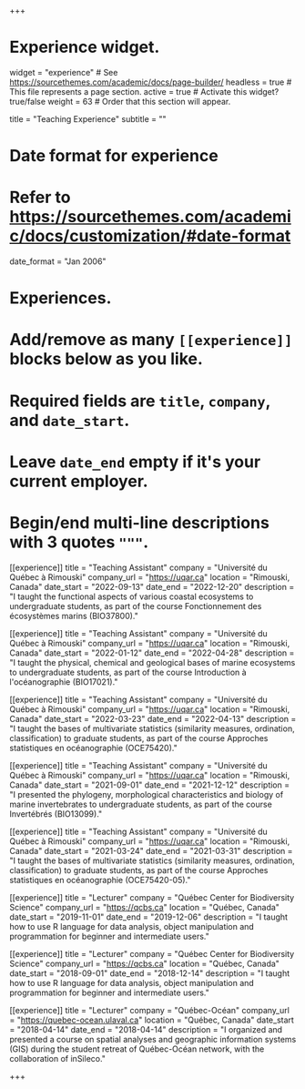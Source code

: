 +++
# Experience widget.
widget = "experience"  # See https://sourcethemes.com/academic/docs/page-builder/
headless = true  # This file represents a page section.
active = true  # Activate this widget? true/false
weight = 63  # Order that this section will appear.

title = "Teaching Experience"
subtitle = ""

# Date format for experience
#   Refer to https://sourcethemes.com/academic/docs/customization/#date-format
date_format = "Jan 2006"

# Experiences.
#   Add/remove as many `[[experience]]` blocks below as you like.
#   Required fields are `title`, `company`, and `date_start`.
#   Leave `date_end` empty if it's your current employer.
#   Begin/end multi-line descriptions with 3 quotes `"""`.
[[experience]]
  title = "Teaching Assistant"
  company = "Université du Québec à Rimouski"
  company_url = "https://uqar.ca"
  location = "Rimouski, Canada"
  date_start = "2022-09-13"
  date_end = "2022-12-20"
  description = "I taught the functional aspects of various coastal ecosystems to undergraduate students, as part of the course Fonctionnement des écosystèmes marins (BIO37800)."

[[experience]]
  title = "Teaching Assistant"
  company = "Université du Québec à Rimouski"
  company_url = "https://uqar.ca"
  location = "Rimouski, Canada"
  date_start = "2022-01-12"
  date_end = "2022-04-28"
  description = "I taught the physical, chemical and geological bases of marine ecosystems to undergraduate students, as part of the course Introduction à l'océanographie (BIO17021)."

[[experience]]
  title = "Teaching Assistant"
  company = "Université du Québec à Rimouski"
  company_url = "https://uqar.ca"
  location = "Rimouski, Canada"
  date_start = "2022-03-23"
  date_end = "2022-04-13"
  description = "I taught the bases of multivariate statistics (similarity measures, ordination, classification) to graduate students, as part of the course Approches statistiques en océanographie (OCE75420)."

[[experience]]
  title = "Teaching Assistant"
  company = "Université du Québec à Rimouski"
  company_url = "https://uqar.ca"
  location = "Rimouski, Canada"
  date_start = "2021-09-01"
  date_end = "2021-12-12"
  description = "I presented the phylogeny, morphological characteristics and biology of marine invertebrates to undergraduate students, as part of the course Invertébrés (BIO13099)."

[[experience]]
  title = "Teaching Assistant"
  company = "Université du Québec à Rimouski"
  company_url = "https://uqar.ca"
  location = "Rimouski, Canada"
  date_start = "2021-03-24"
  date_end = "2021-03-31"
  description = "I taught the bases of multivariate statistics (similarity measures, ordination, classification) to graduate students, as part of the course Approches statistiques en océanographie (OCE75420-05)."

[[experience]]
  title = "Lecturer"
  company = "Québec Center for Biodiversity Science"
  company_url = "https://qcbs.ca"
  location = "Québec, Canada"
  date_start = "2019-11-01"
  date_end = "2019-12-06"
  description = "I taught how to use R language for data analysis, object manipulation and programmation for beginner and intermediate users."

[[experience]]
  title = "Lecturer"
  company = "Québec Center for Biodiversity Science"
  company_url = "https://qcbs.ca"
  location = "Québec, Canada"
  date_start = "2018-09-01"
  date_end = "2018-12-14"
  description = "I taught how to use R language for data analysis, object manipulation and programmation for beginner and intermediate users."

[[experience]]
  title = "Lecturer"
  company = "Québec-Océan"
  company_url = "https://quebec-ocean.ulaval.ca"
  location = "Québec, Canada"
  date_start = "2018-04-14"
  date_end = "2018-04-14"
  description = "I organized and presented a course on spatial analyses and geographic information systems (GIS) during the student retreat of Québec-Océan network, with the collaboration of inSileco."

+++
